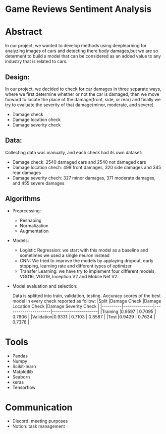 # Game Reviews Sentiment Analysis

# Abstract

In our project, we wanted to develop methods using deeplearning for analyzing images of cars and detecting there body damages,but we are so determent to build a model that can be considered as an added value to any industry that is related to cars.

## Design: 

In our project, we decided to check for car damages in three separate ways, where we first determine whether or not the car is damaged, then we move forward to locate the place of the damage(front, side, or rear) and finally we try to evaluate the severity of that damage(minor, moderate, and severe)
* Damage check
* Damage location check
* Damage severity check


## Data:

Collecting data was manually, and each check had its own dataset:
* Damage check: 2540 damaged cars and 2540 not damaged cars
* Damage location chech: 498 front damages, 320 side damages and 345 rear damages
* Damage severity chech: 327 minor damages, 371 moderate damages, and 455 severe damages

## Algorithms

* Preprcessing:

  * Reshaping
  * Normalization
  * Augmentation
 
* Models:
  * Logistic Regression: we start with this model as a baseline and sometimes we used a single neuron instead
  * CNN: We tried to improve the models by applaying dropout, early stopping, learning rate and different types of optimizer
  * Transfer Learning: we have try to implement four different models, VGG16, VGG19, Inception V2 and Mobile Net V2.


* Model evaluation and selection:

  Data is splitted into train, validation, testing. Accuracy scores of the best model in every check reported as follow:
  |Split     |Damage Check   |Damage Location Check |Damage Severity Check  |
  |----------|---------------|----------------------|-----------------------|
  |Training  |0.9597         | 0.7095               | 0.7806                |
  |Validation|0.9331         | 0.7103               | 0.8587                |
  |Test      |0.9429         | 0.7634               | 0.7378                |


# Tools 
* Pandas
* Numpy
* Scikit-learn
* Matplotlib
* Seaborn
* keras
* Tensorflow

# Communication
* Discord: meeting purposes
* Notion: task management

